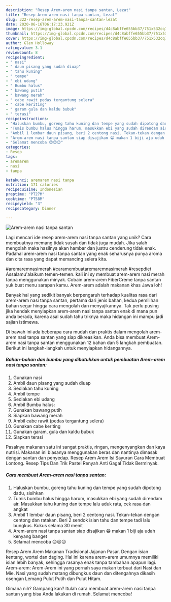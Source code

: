 ```yaml
---
description: "Resep Arem-arem nasi tanpa santan, Lezat"
title: "Resep Arem-arem nasi tanpa santan, Lezat"
slug: 322-resep-arem-arem-nasi-tanpa-santan-lezat
date: 2020-06-16T06:17:23.921Z
image: https://img-global.cpcdn.com/recipes/d4c8abffe655bb37/751x532cq70/arem-arem-nasi-tanpa-santan-foto-resep-utama.jpg
thumbnail: https://img-global.cpcdn.com/recipes/d4c8abffe655bb37/751x532cq70/arem-arem-nasi-tanpa-santan-foto-resep-utama.jpg
cover: https://img-global.cpcdn.com/recipes/d4c8abffe655bb37/751x532cq70/arem-arem-nasi-tanpa-santan-foto-resep-utama.jpg
author: Glen Holloway
ratingvalue: 3.1
reviewcount: 8
recipeingredient:
- " nasi"
- " daun pisang yang sudah diuap"
- " tahu kuning"
- " tempe"
- " ebi udang"
- " Bumbu halus"
- " bawang putih"
- " bawang merah"
- " cabe rawit pedas tergantung selera"
- " cabe keriting"
- " garam gula dan kaldu bubuk"
- " terasi"
recipeinstructions:
- "Haluskan bumbu, goreng tahu kuning dan tempe yang sudah dipotong dadu, sisihkan"
- "Tumis bumbu halus hingga harum, masukkan ebi yang sudah direndam air. Masukkan tahu kuning dan tempe lalu aduk rata, cek rasa dan angkat"
- "Ambil 1 lembar daun pisang, beri 2 centong nasi. Tekan-tekan dengan centong dan ratakan. Beri 2 sendok isian tahu dan tempe tadi lalu bungkus. Kukus selama 30 menit"
- "Arem-arem nasi tanpa santan siap disajikan 😁 makan 1 biji aja udah kenyang banget"
- "Selamat mencoba 😉😉😉"
categories:
- Resep
tags:
- aremarem
- nasi
- tanpa

katakunci: aremarem nasi tanpa 
nutrition: 171 calories
recipecuisine: Indonesian
preptime: "PT27M"
cooktime: "PT58M"
recipeyield: "3"
recipecategory: Dinner

---
```



![Arem-arem nasi tanpa santan](https://img-global.cpcdn.com/recipes/d4c8abffe655bb37/751x532cq70/arem-arem-nasi-tanpa-santan-foto-resep-utama.jpg)

Lagi mencari ide resep arem-arem nasi tanpa santan yang unik? Cara membuatnya memang tidak susah dan tidak juga mudah. Jika salah mengolah maka hasilnya akan hambar dan justru cenderung tidak enak. Padahal arem-arem nasi tanpa santan yang enak seharusnya punya aroma dan cita rasa yang dapat memancing selera kita.

#aremaremnasimerah #caramembuataremaremnasimerah #resepdiet Assalamu&#39;alaikum temen-temen. kali ini sy membuat arem-arem nasi merah tanpa menggunakan minyak. Cobain arem-arem FiberCreme tanpa santan yuk buat menu sarapan kamu. Arem-arem adalah makanan khas Jawa loh!

Banyak hal yang sedikit banyak berpengaruh terhadap kualitas rasa dari arem-arem nasi tanpa santan, pertama dari jenis bahan, kedua pemilihan bahan segar hingga cara mengolah dan menyajikannya. Tak perlu pusing jika hendak menyiapkan arem-arem nasi tanpa santan enak di mana pun anda berada, karena asal sudah tahu triknya maka hidangan ini mampu jadi sajian istimewa.


Di bawah ini ada beberapa cara mudah dan praktis dalam mengolah arem-arem nasi tanpa santan yang siap dikreasikan. Anda bisa membuat Arem-arem nasi tanpa santan menggunakan 12 bahan dan 5 langkah pembuatan. Berikut ini langkah-langkah untuk menyiapkan hidangannya.

<!--inarticleads1-->

##### Bahan-bahan dan bumbu yang dibutuhkan untuk pembuatan Arem-arem nasi tanpa santan:

1. Gunakan  nasi
1. Ambil  daun pisang yang sudah diuap
1. Sediakan  tahu kuning
1. Ambil  tempe
1. Sediakan  ebi udang
1. Ambil  Bumbu halus:
1. Gunakan  bawang putih
1. Siapkan  bawang merah
1. Ambil  cabe rawit (pedas tergantung selera)
1. Gunakan  cabe keriting
1. Gunakan  garam, gula dan kaldu bubuk
1. Siapkan  terasi


Pasalnya makanan satu ini sangat praktis, ringan, mengenyangkan dan kaya nutrisi. Makanan ini biasanya menggunakan beras dan nantinya dimasak dengan santan dan penyedap. Resep Arem Arem Isi Sayuran Cara Membuat Lontong. Resep Tips Dan Trik Pastel Renyah Anti Gagal Tidak Berminyak. 

<!--inarticleads2-->

##### Cara membuat Arem-arem nasi tanpa santan:

1. Haluskan bumbu, goreng tahu kuning dan tempe yang sudah dipotong dadu, sisihkan
1. Tumis bumbu halus hingga harum, masukkan ebi yang sudah direndam air. Masukkan tahu kuning dan tempe lalu aduk rata, cek rasa dan angkat
1. Ambil 1 lembar daun pisang, beri 2 centong nasi. Tekan-tekan dengan centong dan ratakan. Beri 2 sendok isian tahu dan tempe tadi lalu bungkus. Kukus selama 30 menit
1. Arem-arem nasi tanpa santan siap disajikan 😁 makan 1 biji aja udah kenyang banget
1. Selamat mencoba 😉😉😉


Resep Arem Arem Makanan Tradisional Jajanan Pasar. Dengan isian kentang, wortel dan daging. Hal ini karena arem-arem umumnya memiliki isian lebih banyak, sehingga rasanya enak tanpa tambahan apapun lagi. Arem-arem: Arem-Arem ini yang pernah saya makan terbuat dari Nasi dan Mie. Nasi yang sudah matang dibungkus daun dan ditengahnya dikasih osengan Lemang Pulut Putih dan Pulut Hitam. 

Gimana nih? Gampang kan? Itulah cara membuat arem-arem nasi tanpa santan yang bisa Anda lakukan di rumah. Selamat mencoba!

